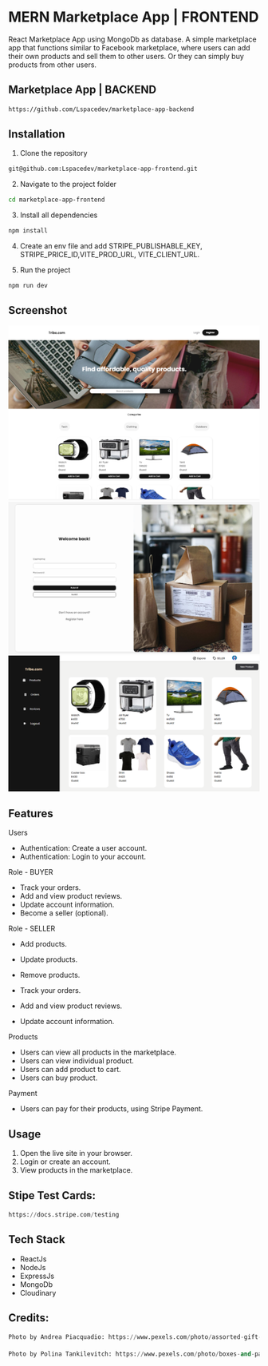 # MERN Marketplace App | FRONTEND

React Marketplace App using MongoDb as database. A simple marketplace app that functions similar to Facebook marketplace, where users can add their own products and sell them to other users. Or they can simply buy products from other users.

## Marketplace App | BACKEND

```bash
https://github.com/Lspacedev/marketplace-app-backend
```

## Installation

1. Clone the repository

```bash
git@github.com:Lspacedev/marketplace-app-frontend.git
```

2. Navigate to the project folder

```bash
cd marketplace-app-frontend
```

3.  Install all dependencies

```bash
npm install
```

4. Create an env file and add STRIPE_PUBLISHABLE_KEY, STRIPE_PRICE_ID,VITE_PROD_URL, VITE_CLIENT_URL.

5. Run the project

```bash
npm run dev
```

## Screenshot

![landing](public/images/screenshot.png)
![login](public/images/screenshot2.png)
![dashboard](public/images/screenshot3.png)

## Features

Users

- Authentication: Create a user account.
- Authentication: Login to your account.

Role - BUYER

- Track your orders.
- Add and view product reviews.
- Update account information.
- Become a seller (optional).

Role - SELLER

- Add products.
- Update products.
- Remove products.

- Track your orders.
- Add and view product reviews.
- Update account information.

Products

- Users can view all products in the marketplace.
- Users can view individual product.
- Users can add product to cart.
- Users can buy product.

Payment

- Users can pay for their products, using Stripe Payment.

## Usage

1. Open the live site in your browser.
2. Login or create an account.
3. View products in the marketplace.

## Stipe Test Cards:

```python
https://docs.stripe.com/testing
```

## Tech Stack

- ReactJs
- NodeJs
- ExpressJs
- MongoDb
- Cloudinary

## Credits:

```python
Photo by Andrea Piacquadio: https://www.pexels.com/photo/assorted-gift-boxes-on-brown-wooden-floor-surface-1050244/

Photo by Polina Tankilevitch: https://www.pexels.com/photo/boxes-and-paper-bags-on-the-floor-4440839/

```
